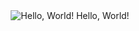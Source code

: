 <div align="center">
  <img src="https://media1.tenor.com/m/X1DFymgWJAcAAAAC/poliwhirl-pokemon.gif" alt="Hello, World!">
  Hello, World!
</div>
